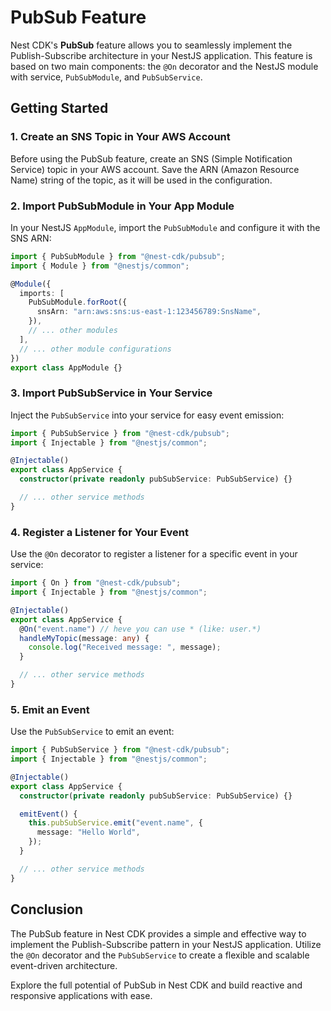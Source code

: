 # PubSub Feature

Nest CDK's **PubSub** feature allows you to seamlessly implement the Publish-Subscribe architecture in your NestJS application. This feature is based on two main components: the `@On` decorator and the NestJS module with service, `PubSubModule`, and `PubSubService`.

## Getting Started

### 1. Create an SNS Topic in Your AWS Account

Before using the PubSub feature, create an SNS (Simple Notification Service) topic in your AWS account. Save the ARN (Amazon Resource Name) string of the topic, as it will be used in the configuration.

### 2. Import PubSubModule in Your App Module

In your NestJS `AppModule`, import the `PubSubModule` and configure it with the SNS ARN:

```typescript
import { PubSubModule } from "@nest-cdk/pubsub";
import { Module } from "@nestjs/common";

@Module({
  imports: [
    PubSubModule.forRoot({
      snsArn: "arn:aws:sns:us-east-1:123456789:SnsName",
    }),
    // ... other modules
  ],
  // ... other module configurations
})
export class AppModule {}
```

### 3. Import PubSubService in Your Service

Inject the `PubSubService` into your service for easy event emission:

```typescript
import { PubSubService } from "@nest-cdk/pubsub";
import { Injectable } from "@nestjs/common";

@Injectable()
export class AppService {
  constructor(private readonly pubSubService: PubSubService) {}

  // ... other service methods
}
```

### 4. Register a Listener for Your Event

Use the `@On` decorator to register a listener for a specific event in your service:

```typescript
import { On } from "@nest-cdk/pubsub";
import { Injectable } from "@nestjs/common";

@Injectable()
export class AppService {
  @On("event.name") // heve you can use * (like: user.*)
  handleMyTopic(message: any) {
    console.log("Received message: ", message);
  }

  // ... other service methods
}
```

### 5. Emit an Event

Use the `PubSubService` to emit an event:

```typescript
import { PubSubService } from "@nest-cdk/pubsub";
import { Injectable } from "@nestjs/common";

@Injectable()
export class AppService {
  constructor(private readonly pubSubService: PubSubService) {}

  emitEvent() {
    this.pubSubService.emit("event.name", {
      message: "Hello World",
    });
  }

  // ... other service methods
}
```

## Conclusion

The PubSub feature in Nest CDK provides a simple and effective way to implement the Publish-Subscribe pattern in your NestJS application. Utilize the `@On` decorator and the `PubSubService` to create a flexible and scalable event-driven architecture.

Explore the full potential of PubSub in Nest CDK and build reactive and responsive applications with ease.
